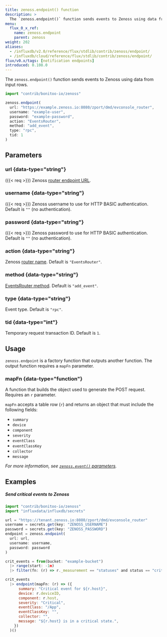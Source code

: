 ```yaml
---
title: zenoss.endpoint() function
description: >
  The `zenoss.endpoint()` function sends events to Zenoss using data from input rows.
menu:
  flux_0_x_ref:
    name: zenoss.endpoint
    parent: zenoss
weight: 202
aliases:
  - /influxdb/v2.0/reference/flux/stdlib/contrib/zenoss/endpoint/
  - /influxdb/cloud/reference/flux/stdlib/contrib/zenoss/endpoint/
flux/v0.x/tags: [notification endpoints]
introduced: 0.108.0
---
```


The `zenoss.endpoint()` function sends events to Zenoss using data from input rows.

```js
import "contrib/bonitoo-io/zenoss"

zenoss.endpoint(
  url: "https://example.zenoss.io:8080/zport/dmd/evconsole_router",
  username: "example-user",
  password: "example-password",
  action: "EventsRouter",
  method: "add_event",
  type: "rpc",
  tid: 1
)
```

## Parameters

### url {data-type="string"}
({{< req >}})
Zenoss [router endpoint URL](https://help.zenoss.com/zsd/RM/configuring-resource-manager/enabling-access-to-browser-interfaces/creating-and-changing-public-endpoints).

### username {data-type="string"}
({{< req >}})
Zenoss username to use for HTTP BASIC authentication.
Default is `""` (no authentication).

### password {data-type="string"}
({{< req >}})
Zenoss password to use for HTTP BASIC authentication.
Default is `""` (no authentication).

### action {data-type="string"}
Zenoss [router name](https://help.zenoss.com/dev/collection-zone-and-resource-manager-apis/anatomy-of-an-api-request#AnatomyofanAPIrequest-RouterURL).
Default is `"EventsRouter"`.

### method {data-type="string"}
[EventsRouter method](https://help.zenoss.com/dev/collection-zone-and-resource-manager-apis/codebase/routers/router-reference/eventsrouter).
Default is `"add_event"`.

### type {data-type="string"}
Event type.
Default is `"rpc"`.

### tid {data-type="int"}
Temporary request transaction ID.
Default is `1`.

## Usage
`zenoss.endpoint` is a factory function that outputs another function.
The output function requires a `mapFn` parameter.

### mapFn {data-type="function"}
A function that builds the object used to generate the POST request.
Requires an `r` parameter.

`mapFn` accepts a table row (`r`) and returns an object that must include the
following fields:

- `summary`
- `device`
- `component`
- `severity`
- `eventClass`
- `eventClassKey`
- `collector`
- `message`

_For more information, see [`zenoss.event()` parameters](/flux/v0.x/stdlib/contrib/bonitoo-io/zenoss/event/#parameters)._

## Examples

##### Send critical events to Zenoss
```js
import "contrib/bonitoo-io/zenoss"
import "influxdata/influxdb/secrets"

url = "https://tenant.zenoss.io:8080/zport/dmd/evconsole_router"
username = secrets.get(key: "ZENOSS_USERNAME")
password = secrets.get(key: "ZENOSS_PASSWORD")
endpoint = zenoss.endpoint(
  url: url,
  username: username,
  password: password
)

crit_events = from(bucket: "example-bucket")
  |> range(start: -1m)
  |> filter(fn: (r) => r._measurement == "statuses" and status == "crit")

crit_events
  |> endpoint(mapFn: (r) => ({
      summary: "Critical event for ${r.host}",
      device: r.deviceID,
      component: r.host,
      severity: "Critical",
      eventClass: "/App",
      eventClassKey: "",
      collector: "",
      message: "${r.host} is in a critical state.",
    })
  )()
```
